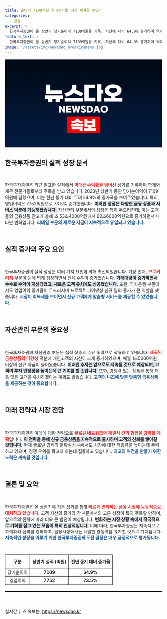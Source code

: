 ```yaml
---
title: 순이익 7109억원 한국투자證 성장 비결은 무엇?
categories:
  - 금융
excerpt: >
  한국투자증권이 올 상반기 당기순이익 7109억원을 기록, 지난해 대비 64.9% 증가하며 역대급 성과를 달성했다. 자산 관리 분야의 급성장이 실적을 견인했으며, 향후 글로벌 네트워크 강화에 주력할 계획이다.
feature_text: >
  한국투자증권이 올 상반기 당기순이익 7109억원을 기록, 지난해 대비 64.9% 증가하며 역대급 성과를 달성했다. 자산 관리 분야의 급성장이 실적을 견인했으며, 향후 글로벌 네트워크 강화에 주력할 계획이다.
image: '/assets/img/newsdao_breakingnews.jpg'
---
```


<p><img src="/assets/img/newsdao_breakingnews.jpg" alt="bookingtag 속보" /></p>

<h2 data-ke-size="size26">한국투자증권의 실적 성장 분석</h2>

<p data-ke-size="size16">&nbsp;</p>

<p>한국투자증권은 최근 발표한 실적에서 <b><span style="color: #ee2323;">역대급 수익률을 넘어선</span></b> 성과를 기록하며 학계와 재무 전문가들로부터 주목을 받고 있습니다. 2023년 상반기 동안 당기순이익이 7109억원에 달했으며, 이는 전년 동기 대비 무려 64.9%의 증가폭을 보여주었습니다. 특히, 영업이익은 7752억원으로 73.5% 증가했습니다. <b><span style="background-color: #21538527;">이러한 성장은 다양한 금융 상품과 서비스 덕분에 가능해졌습니다.</span></b> 자산관리 부문에서의 성장은 특히 두드러진데, 이는 고객들의 금융상품 잔고가 올해 초 53조4000억원에서 62조6000억원으로 증가하면서 나타난 변화입니다. <b><span style="color: #1a5490;">리테일 부문의 새로운 자금이 지속적으로 유입되고 있습니다.</span></b></p>

<p data-ke-size="size16">&nbsp;</p>

<h2 data-ke-size="size26">실적 증가의 주요 요인</h2>

<p data-ke-size="size16">&nbsp;</p>

<p>한국투자증권의 실적 성장은 여러 가지 요인에 의해 촉진되었습니다. 가장 먼저, <b><span style="color: #ee2323;">브로커리지</span></b> 부문이 눈에 띄게 성장하면서 전체 수익이 증가했습니다. <b><span style="background-color: #21538527;">거래대금이 증가하면서 수수료 수익이 개선되었고, 새로운 고객 유치에도 성공했습니다.</span></b> 또한, 투자은행 부문에서도 영업이익 증가율이 두드러지며 프로젝트 파이낸싱 신규 딜의 증가가 큰 역할을 했습니다. <b><span style="color: #1a5490;">시장이 회복세를 보이면서 신규 고객에게 맞춤형 서비스를 제공할 수 있었습니다.</span></b></p>

<p data-ke-size="size16">&nbsp;</p>

<h2 data-ke-size="size26">자산관리 부문의 중요성</h2>

<p data-ke-size="size16">&nbsp;</p>

<p>한국투자증권의 자산관리 부문은 실적 상승의 주요 동력으로 작용하고 있습니다. <b><span style="color: #ee2323;">제공된 금융상품의 다양성</span></b> 덕분에 개인고객의 자산이 크게 증가하였으며, 매월 1조5000억원 이상의 신규 자금이 들어왔습니다. <b><span style="background-color: #21538527;">이러한 추세는 앞으로도 지속될 것으로 예상되며, 고객의 투자 안정성을 높이는데 큰 기여를 할 것입니다.</span></b> 또한, 경쟁력 있는 상품을 통해 더욱 많은 고객을 유치하겠다는 계획도 밝혔습니다. <b><span style="color: #1a5490;">고객의 니즈에 맞춘 맞춤형 금융상품을 제공하는 것이 중요합니다.</span></b></p>

<p data-ke-size="size16">&nbsp;</p>

<h2 data-ke-size="size26">미래 전략과 시장 전망</h2>

<p data-ke-size="size16">&nbsp;</p>

<p>한국투자증권은 미래에 대한 전략으로 <b><span style="color: #ee2323;">글로벌 네트워크와 계열사 간의 협업을 강화할 계획</span></b>입니다. <b><span style="background-color: #21538527;">이 전략을 통해 신규 금융상품을 지속적으로 출시하며 고객의 신뢰를 쌓아갈 것입니다.</span></b> 현재 글로벌 경제의 불확실성 속에서도 시장에 대한 적응력을 높이는데 주력하고 있으며, 경쟁 우위를 확고히 하는데 집중하고 있습니다. <b><span style="color: #1a5490;">최고의 여건을 만들기 위한 노력은 계속될 것입니다.</span></b></p>

<p data-ke-size="size16">&nbsp;</p>

<h2 data-ke-size="size26">결론 및 요약</h2>

<p data-ke-size="size16">&nbsp;</p>

<p>한국투자증권은 올 상반기에 거둔 성과를 통해 <b><span style="color: #ee2323;">빠르게 변화하는 금융 시장에 능동적으로 대처하고 있습니다.</span></b> 고객 자산의 증가와 각 부문에서의 고른 성장이 특히 주목할 만하며, 앞으로의 전략에 따라 더욱 큰 발전이 예상됩니다. <b><span style="background-color: #21538527;">변화하는 시장 상황 속에서 적극적으로 기회를 잡고 있는 모습이 특히 인상적입니다.</span></b> 이에 따라, 한국투자증권은 지속적으로 고객과의 신뢰를 강화하고, 금융시장에서는 탁월한 경쟁력을 유지할 것으로 기대됩니다. <b><span style="color: #1a5490;">지속적인 성장을 이루기 위한 한국투자증권의 도전 결정은 매우 긍정적으로 평가됩니다.</span></b></p>

<p data-ke-size="size16">&nbsp;</p>

<table style="width: 100%; border-collapse: collapse; border: none;">
    <tr>
        <th style="text-align: center; border: 1px solid black; height: 35px;"><b>구분</b></th>
        <th style="text-align: center; border: 1px solid black; height: 35px;"><b>상반기 실적 (억원)</b></th>
        <th style="text-align: center; border: 1px solid black; height: 35px;"><b>전년 동기 대비 증가율</b></th>
    </tr>
    <tr>
        <td style="text-align: center; border: 1px solid black;">당기순이익</td>
        <td style="text-align: center; border: 1px solid black;"><b>7109</b></td>
        <td style="text-align: center; border: 1px solid black;"><b>64.9%</b></td>
    </tr>
    <tr>
        <td style="text-align: center; border: 1px solid black;">영업이익</td>
        <td style="text-align: center; border: 1px solid black;"><b>7752</b></td>
        <td style="text-align: center; border: 1px solid black;"><b>73.5%</b></td>
    </tr>
</table>

<hr style="border: 1px solid #000; margin: 20px 0;">

<p data-ke-size="size16">&nbsp;</p>
실시간 뉴스 속보는, <a href="https://newsdao.kr" rel="dofollow">https://newsdao.kr</a>


